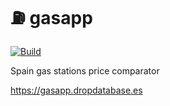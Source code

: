 # ⛽ gasapp

[![Build](https://github.com/callmewind/gasapp/actions/workflows/build.yml/badge.svg)](https://github.com/callmewind/gasapp/actions/workflows/build.yml)

Spain gas stations price comparator

https://gasapp.dropdatabase.es
